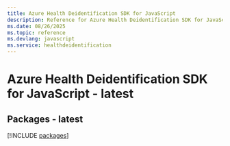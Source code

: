 ```yaml
---
title: Azure Health Deidentification SDK for JavaScript
description: Reference for Azure Health Deidentification SDK for JavaScript
ms.date: 08/26/2025
ms.topic: reference
ms.devlang: javascript
ms.service: healthdeidentification
---
```

# Azure Health Deidentification SDK for JavaScript - latest
## Packages - latest
[!INCLUDE [packages](health-deidentification-index.md)]